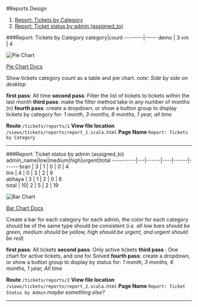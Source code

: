 #Reports Design

1. [Report: Tickets by Category](#report-tickets-by-category#)
2. [Report: Ticket status by admin (assigned_to)](#report-ticket-status-by-admin-assigned_to)


###Report: Tickets by Category
category|count
--------|-----
demo    | 3
vm      | 4

![Pie Chart](https://raw.githubusercontent.com/tim-hoff/csra-lab-mgnt-system/features/report/public/images/piechart.png "Example Pie Chart")

[Pie Chart Docs](http://www.chartjs.org/docs/#doughnut-pie-chart)

Show tickets category count as a table and pie chart.
*note: Side by side on desktop*

**first pass**:  All time
**second pass**: Filter the list of tickets to tickets within the last month
**third pass**: make the filter method take in any number of months (*n*)
**fourth pass**: create a dropdown, or show a button group to display tickets by category for: *1 month, 3 months, 6 months, 1 year, all time*

**Route** `/tickets/reports/1`
**View file location** `/views/tickets/reports/report_1.scala.html`
**Page Name** `Report: Tickets by Category`
___


###Report: Ticket status by admin (assigned_to)
admin_name|low|medium|high|urgent|total
----------|---|------|----|------|------
bran      | 3 |  1   | 0  |  0   |  4   
tim       | 4 |  0   | 3  |  2   |  9   
abhaya    | 3 |  1   | 2  |  0   |  6   
total     | 10|  2   | 5  |  2   |  19

![Bar Chart](https://raw.githubusercontent.com/tim-hoff/csra-lab-mgnt-system/features/report/public/images/barchart.png "Example Bar Chart")

[Bar Chart Docs](http://www.chartjs.org/docs/#bar-chart)

Create a bar for each category for each admin, the color for each category should be of the same type should be consistent (*i.e. all low bars should be green, medium should be yellow, high should be urgent, and urgent should be red*)

**first pass**: All tickets
**second pass**: Only active tickets
**third pass** : One chart for active tickets, and one for Solved
**fourth pass**: create a dropdown, or show a button group to display by status for: *1 month, 3 months, 6 months, 1 year, All time*

**Route** `/tickets/reports/2`
**View file location** `/views/tickets/reports/report_2.scala.html`
**Page Name** `Report: Ticket Status by Admin` *maybe something else?*

---
